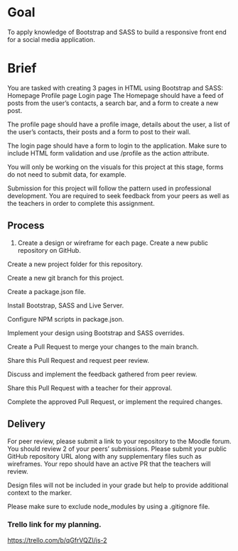 # Goal

To apply knowledge of Bootstrap and SASS to build a responsive front end for a social media application.

# Brief

You are tasked with creating 3 pages in HTML using Bootstrap and SASS:
Homepage
Profile page
Login page
The Homepage should have a feed of posts from the user’s contacts, a search bar, and a form to create a new post.

The profile page should have a profile image, details about the user, a list of the user’s contacts, their posts and a form to post to their wall.

The login page should have a form to login to the application. Make sure to include HTML form validation and use /profile as the action attribute.

You will only be working on the visuals for this project at this stage, forms do not need to submit data, for example.

Submission for this project will follow the pattern used in professional development. You are required to seek feedback from your peers as well as the teachers in order to complete this assignment.

## Process

1. Create a design or wireframe for each page.
   Create a new public repository on GitHub.

Create a new project folder for this repository.

Create a new git branch for this project.

Create a package.json file.

Install Bootstrap, SASS and Live Server.

Configure NPM scripts in package.json.

Implement your design using Bootstrap and SASS overrides.

Create a Pull Request to merge your changes to the main branch.

Share this Pull Request and request peer review.

Discuss and implement the feedback gathered from peer review.

Share this Pull Request with a teacher for their approval.

Complete the approved Pull Request, or implement the required changes.

## Delivery

For peer review, please submit a link to your repository to the Moodle forum. You should review 2 of your peers’ submissions.
Please submit your public GitHub repository URL along with any supplementary files such as wireframes. Your repo should have an active PR that the teachers will review.

Design files will not be included in your grade but help to provide additional context to the marker.

Please make sure to exclude node_modules by using a .gitignore file.

### Trello link for my planning.

https://trello.com/b/qGfrVQZI/js-2
